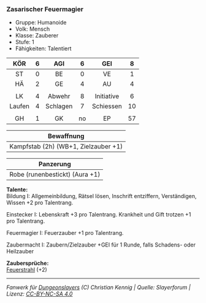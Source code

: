 ### Zasarischer Feuermagier

- Gruppe: Humanoide
- Volk: Mensch
- Klasse: Zauberer
- Stufe: 1
- Fähigkeiten: Talentiert

|  KÖR   |  6  |   AGI    |  6  |    GEI     |  8  |
| :----: | :-: | :------: | :-: | :--------: | :-: |
|   ST   |  0  |    BE    |  0  |     VE     |  1  |
|   HÄ   |  2  |    GE    |  4  |     AU     |  4  |
|        |     |          |     |            |     |
|   LK   |  4  |  Abwehr  |  8  | Initiative |  6  |
| Laufen |  4  | Schlagen |  7  | Schiessen  | 10  |
|        |     |          |     |            |     |
|   GH   |  1  |    GK    | no  |     EP     | 57  |

|              Bewaffnung              |
| :----------------------------------: |
| Kampfstab (2h) (WB+1, Zielzauber +1) |

|           Panzerung            |
| :----------------------------: |
| Robe (runenbestickt) (Aura +1) |

**Talente:**  
Bildung I: Allgemeinbildung, Rätsel lösen, Inschrift entziffern, Verständigen, Wissen +2 pro Talentrang.

Einstecker I: Lebenskraft +3 pro Talentrang. Krankheit und Gift trotzen +1 pro Talentrang.

Feuermagier I: Feuerzauber +1 pro Talentrang.

Zaubermacht I: Zaubern/Zielzauber +GEI für 1 Runde, falls Schadens- oder Heilzauber

**Zaubersprüche:**  
[Feuerstrahl](/grw/zauber/feuerstrahl.md) (+2)

---

_Fanwerk für [Dungeonslayers](https://www.dungeonslayers.net/) (C) Christian Kennig | Quelle: Slayerforum | Lizenz: [CC-BY-NC-SA 4.0](https://creativecommons.org/licenses/by-nc-sa/4.0/deed.de)_
